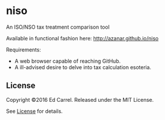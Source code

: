 # niso
An ISO/NSO tax treatment comparison tool

Available in functional fashion here: http://azanar.github.io/niso

Requirements:
* A web browser capable of reaching GitHub.
* A ill-advised desire to delve into tax calculation esoteria.

License
-------

Copyright &copy;2016 Ed Carrel. Released under the MIT License.

See [License](LICENSE.TXT) for details.
